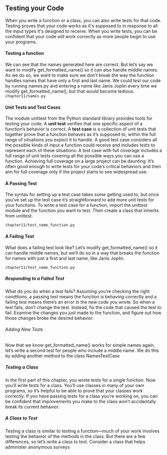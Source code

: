 ## Testing your Code
When you write a function or a class, you can also write tests for that code. Testing proves that your code works as it's supposed to in response to all the input types it's designed to receive. When you write tests, you can be confident that your code will work correctly as more people begin to use your programs.

#### Testing a function 
We can see that the names generated here are correct. But let’s say we
want to modify get_formatted_name() so it can also handle middle names.
As we do so, we want to make sure we don’t break the way the function
handles names that have only a first and last name. We could test our code
by running names.py and entering a name like Janis Joplin every time we
modify get_formatted_name(), but that would become tedious.
```chapter11/names.py```

#### Unit Tests and Test Cases
The module unittest from the Python standard library provides tools for
testing your code. A **unit test** verifies that one specific aspect of a function’s behavior is correct. A **test case** is a collection of unit tests that together prove that a function behaves as it’s supposed to, within the full range of situations you expect it to handle. A good test case considers all the possible kinds of input a function could receive and includes tests to represent each of these situations. A test case with full coverage includes a full range of unit tests covering all the possible ways you can use a function. Achieving full coverage on a large project can be daunting. It’s often good enough to write
tests for your code’s critical behaviors and then aim for full coverage only if
the project starts to see widespread use.

#### A Passing Test
The syntax for setting up a test case takes some getting used to, but once
you’ve set up the test case it’s straightforward to add more unit tests for your
functions. To write a test case for a function, import the unittest module
and the function you want to test. Then create a class that inherits from
unittest.

```chapter11/test_name_function.py```

#### A Failing Test
What does a failing test look like? Let’s modify get_formatted_name() so it can
handle middle names, but we’ll do so in a way that breaks the function for
names with just a first and last name, like Janis Joplin.

```chapter11/test_name_function.py```

##### Responding to a Failed Test
What do you do when a test fails? Assuming you’re checking the right conditions,
a passing test means the function is behaving correctly and a failing
test means there’s an error in the new code you wrote. So when a test
fails, don’t change the test. Instead, fix the code that caused the test to fail.
Examine the changes you just made to the function, and figure out how
those changes broke the desired behavior.

###### Adding New Tests
Now that we know get_formatted_name() works for simple names again, let’s
write a second test for people who include a middle name. We do this by
adding another method to the class NamesTestCase

##### Testing a Class 
In the first part of this chapter, you wrote tests for a single function. Now
you’ll write tests for a class. You’ll use classes in many of your own programs,
so it’s helpful to be able to prove that your classes work correctly. If you have
passing tests for a class you’re working on, you can be confident that improvements
you make to the class won’t accidentally break its current behavior.

##### A Class to Test
Testing a class is similar to testing a function—much of your work involves
testing the behavior of the methods in the class. But there are a few differences,
so let’s write a class to test. Consider a class that helps administer
anonymous surveys

